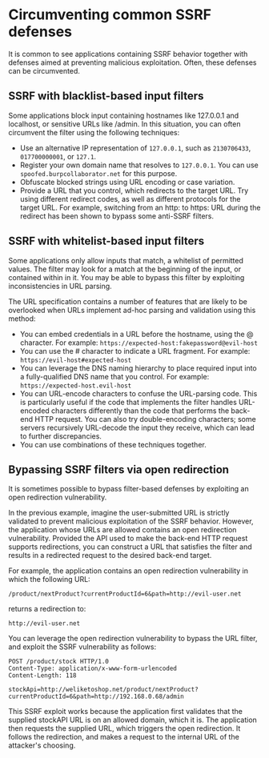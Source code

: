 # Circumventing common SSRF defenses
It is common to see applications containing SSRF behavior together with defenses aimed at preventing malicious exploitation. Often, these defenses can be circumvented.

## SSRF with blacklist-based input filters
Some applications block input containing hostnames like 127.0.0.1 and localhost, or sensitive URLs like /admin. In this situation, you can often circumvent the filter using the following techniques:

 - Use an alternative IP representation of `127.0.0.1`, such as `2130706433`, `017700000001`, or `127.1`.
 - Register your own domain name that resolves to `127.0.0.1`. You can use `spoofed.burpcollaborator.net` for this purpose.
 - Obfuscate blocked strings using URL encoding or case variation.
 - Provide a URL that you control, which redirects to the target URL. Try using different redirect codes, as well as different protocols for the target URL. For example, switching from an http: to https: URL during the redirect has been shown to bypass some anti-SSRF filters.

## SSRF with whitelist-based input filters
Some applications only allow inputs that match, a whitelist of permitted values. The filter may look for a match at the beginning of the input, or contained within in it. You may be able to bypass this filter by exploiting inconsistencies in URL parsing.

The URL specification contains a number of features that are likely to be overlooked when URLs implement ad-hoc parsing and validation using this method:

 - You can embed credentials in a URL before the hostname, using the @ character. For example:
`https://expected-host:fakepassword@evil-host`
 - You can use the # character to indicate a URL fragment. For example:
`https://evil-host#expected-host`
 - You can leverage the DNS naming hierarchy to place required input into a fully-qualified DNS name that you control. For example:
`https://expected-host.evil-host`
 - You can URL-encode characters to confuse the URL-parsing code. This is particularly useful if the code that implements the filter handles URL-encoded characters differently than the code that performs the back-end HTTP request. You can also try double-encoding characters; some servers recursively URL-decode the input they receive, which can lead to further discrepancies.
 - You can use combinations of these techniques together.

## Bypassing SSRF filters via open redirection
It is sometimes possible to bypass filter-based defenses by exploiting an open redirection vulnerability.

In the previous example, imagine the user-submitted URL is strictly validated to prevent malicious exploitation of the SSRF behavior. However, the application whose URLs are allowed contains an open redirection vulnerability. Provided the API used to make the back-end HTTP request supports redirections, you can construct a URL that satisfies the filter and results in a redirected request to the desired back-end target.

For example, the application contains an open redirection vulnerability in which the following URL:

`/product/nextProduct?currentProductId=6&path=http://evil-user.net`

returns a redirection to:

`http://evil-user.net`

You can leverage the open redirection vulnerability to bypass the URL filter, and exploit the SSRF vulnerability as follows:
```http
POST /product/stock HTTP/1.0
Content-Type: application/x-www-form-urlencoded
Content-Length: 118

stockApi=http://weliketoshop.net/product/nextProduct?currentProductId=6&path=http://192.168.0.68/admin
```
This SSRF exploit works because the application first validates that the supplied stockAPI URL is on an allowed domain, which it is. The application then requests the supplied URL, which triggers the open redirection. It follows the redirection, and makes a request to the internal URL of the attacker's choosing.